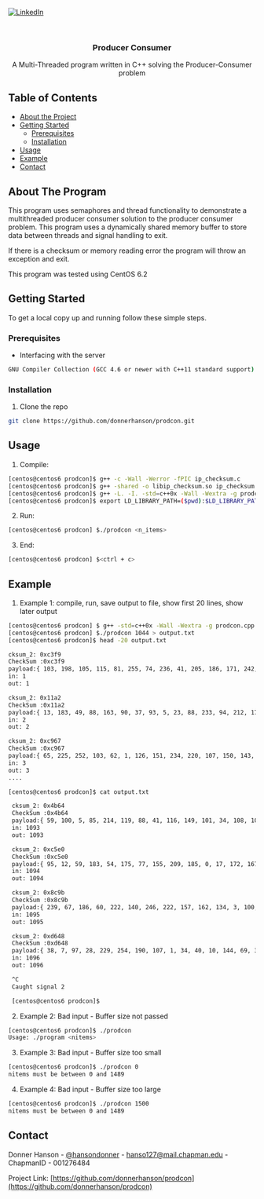 <!--
*** Thanks for checking out this README Template. If you have a suggestion that would
*** make this better, please fork the repo and create a pull request or simply open
*** an issue with the tag "enhancement".
*** Thanks again! Now go create something AMAZING! :D
***
***
***
*** To avoid retyping too much info. Do a search and replace for the following:
*** donnerhanson, prodcon, donnerhanson, hanso127@mail.chapman.edu
-->





<!-- PROJECT SHIELDS -->
<!--
*** I'm using markdown "reference style" links for readability.
*** Reference links are enclosed in brackets [ ] instead of parentheses ( ).
*** See the bottom of this document for the declaration of the reference variables
*** for contributors-url, forks-url, etc. This is an optional, concise syntax you may use.
*** https://www.markdownguide.org/basic-syntax/#reference-style-links
-->

[![LinkedIn][linkedin-shield]][linkedin-url]



<!-- PROJECT LOGO -->
<br />
<p align="center">

  <h3 align="center">Producer Consumer</h3>  

  <p align="center">
  A Multi-Threaded program written in C++ solving the Producer-Consumer problem  
    <br />
  </p>
</p>



<!-- TABLE OF CONTENTS -->
## Table of Contents

* [About the Project](#about-the-project)
* [Getting Started](#getting-started)
  * [Prerequisites](#prerequisites)
  * [Installation](#installation)
* [Usage](#usage)
* [Example](#example)
* [Contact](#contact)



<!-- ABOUT THE PROJECT -->
## About The Program  

This program uses semaphores and thread functionality to demonstrate a multithreaded producer consumer solution to the producer consumer problem. This program uses a dynamically shared memory buffer to store data between threads and signal handling to exit.

If there is a checksum or memory reading error the program will throw an exception and exit.  

This program was tested using CentOS 6.2  


<!-- GETTING STARTED -->
## Getting Started  

To get a local copy up and running follow these simple steps.

### Prerequisites  

* Interfacing with the server
```sh
GNU Compiler Collection (GCC 4.6 or newer with C++11 standard support)
```

### Installation  

1. Clone the repo
```sh
git clone https://github.com/donnerhanson/prodcon.git
```


<!-- USAGE EXAMPLES -->
## Usage  

1. Compile:  
```sh
[centos@centos6 prodcon]$ g++ -c -Wall -Werror -fPIC ip_checksum.c  
[centos@centos6 prodcon]$ g++ -shared -o libip_checksum.so ip_checksum.o  
[centos@centos6 prodcon]$ g++ -L. -I. -std=c++0x -Wall -Wextra -g prodcon.cpp -o prodcon -lip_checksum -lpthread -lrt  
[centos@centos6 prodcon]$ export LD_LIBRARY_PATH=($pwd):$LD_LIBRARY_PATH  

```
2. Run:  
```sh
[centos@centos6 prodcon] $./prodcon <n_items>  
```
3. End:  
```sh
[centos@centos6 prodcon] $<ctrl + c>   
```

## Example  

1. Example 1:  compile, run, save output to file, show first 20 lines, show later output  
```sh
[centos@centos6 prodcon] $ g++ -std=c++0x -Wall -Wextra -g prodcon.cpp -o prodcon -lpthread -lrt   
[centos@centos6 prodcon] $./prodcon 1044 > output.txt  
[centos@centos6 prodcon]$ head -20 output.txt

cksum_2: 0xc3f9  
CheckSum :0xc3f9  
payload:{ 103, 198, 105, 115, 81, 255, 74, 236, 41, 205, 186, 171, 242, 251, 227, 70, 124, 194, 84, 248, 27, 232, 231, 141, 118, 90, 46, 99, 51, 159, 201, 154, 102, 50 }  
in: 1  
out: 1  

cksum_2: 0x11a2  
CheckSum :0x11a2  
payload:{ 13, 183, 49, 88, 163, 90, 37, 93, 5, 23, 88, 233, 94, 212, 171, 178, 205, 198, 155, 180, 84, 17, 14, 130, 116, 65, 33, 61, 220, 135, 112, 233, 62, 161 }  
in: 2  
out: 2  

cksum_2: 0xc967  
CheckSum :0xc967  
payload:{ 65, 225, 252, 103, 62, 1, 126, 151, 234, 220, 107, 150, 143, 56, 92, 42, 236, 176, 59, 251, 50, 175, 60, 84, 236, 24, 219, 92, 2, 26, 254, 67, 251, 250 }  
in: 3  
out: 3  
....
```  
```sh
[centos@centos6 prodcon]$ cat output.txt  

 cksum_2: 0x4b64  
 CheckSum :0x4b64  
 payload:{ 59, 100, 5, 85, 214, 119, 88, 41, 116, 149, 101, 34, 108, 101, 63, 242, 167, 85, 22, 143, 158, 71, 42, 9, 111, 158, 234, 212, 207, 210, 191, 10, 54, 196 }  
 in: 1093  
 out: 1093  

 cksum_2: 0xc5e0  
 CheckSum :0xc5e0  
 payload:{ 95, 12, 59, 183, 54, 175, 77, 155, 209, 185, 0, 17, 172, 167, 102, 194, 54, 5, 9, 96, 14, 121, 255, 248, 77, 206, 202, 12, 216, 0, 208, 56, 13, 11 }  
 in: 1094  
 out: 1094  

 cksum_2: 0x8c9b  
 CheckSum :0x8c9b  
 payload:{ 239, 67, 186, 60, 222, 140, 246, 222, 157, 162, 134, 3, 100, 188, 8, 109, 29, 22, 230, 28, 14, 51, 234, 216, 63, 194, 217, 15, 250, 230, 26, 234, 41, 213 }  
 in: 1095  
 out: 1095  

 cksum_2: 0xd648  
 CheckSum :0xd648  
 payload:{ 38, 7, 97, 28, 229, 254, 190, 107, 1, 34, 40, 10, 144, 69, 32, 118, 97, 47, 170, 75, 7, 233, 13, 224, 249, 8, 198, 19, 242, 239, 232, 24, 246, 73 }  
 in: 1096  
 out: 1096  

 ^C  
 Caught signal 2  

 [centos@centos6 prodcon]$  
```

2. Example 2:  Bad input - Buffer size not passed   

```sh
[centos@centos6 prodcon]$ ./prodcon   
Usage: ./program <nitems>   
```

3. Example 3:  Bad input - Buffer size too small   
```sh
[centos@centos6 prodcon]$ ./prodcon 0   
nitems must be between 0 and 1489   
```

4. Example 4:  Bad input - Buffer size too large   
```sh
[centos@centos6 prodcon]$ ./prodcon 1500      
nitems must be between 0 and 1489   
```
<!-- CONTACT -->
## Contact

Donner Hanson - [@hansondonner](https://twitter.com/hansondonner) - hanso127@mail.chapman.edu - ChapmanID - 001276484

Project Link: [https://github.com/donnerhanson/prodcon](https://github.com/donnerhanson/prodcon)



<!-- MARKDOWN LINKS & IMAGES -->
<!-- https://www.markdownguide.org/basic-syntax/#reference-style-links -->

[linkedin-shield]: https://img.shields.io/badge/-LinkedIn-black.svg?style=flat-square&logo=linkedin&colorB=555
[linkedin-url]: https://linkedin.com/in/donner-hanson
